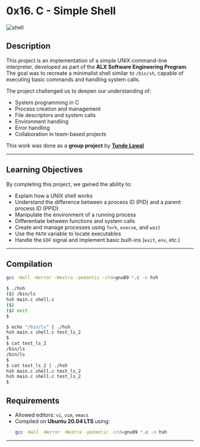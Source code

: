 # 0x16. C - Simple Shell




![shell](https://github.com/user-attachments/assets/0407a16d-8bd6-498b-a9e9-85052f854f67)

## Description
This project is an implementation of a simple UNIX command-line interpreter, developed as part of the **ALX Software Engineering Program**.  
The goal was to recreate a minimalist shell similar to `/bin/sh`, capable of executing basic commands and handling system calls.  

The project challenged us to deepen our understanding of:
- System programming in C
- Process creation and management
- File descriptors and system calls
- Environment handling
- Error handling
- Collaboration in team-based projects

This work was done as a **group project** by **[Tunde Lawal](https://github.com/Lawaltunde/)**

---

## Learning Objectives
By completing this project, we gained the ability to:
- Explain how a UNIX shell works
- Understand the difference between a process ID (PID) and a parent process ID (PPID)
- Manipulate the environment of a running process
- Differentiate between functions and system calls
- Create and manage processes using `fork`, `execve`, and `wait`
- Use the `PATH` variable to locate executables
- Handle the `EOF` signal and implement basic built-ins (`exit`, `env`, etc.)

---

## Compilation

```bash
gcc -Wall -Werror -Wextra -pedantic -std=gnu89 *.c -o hsh

$ ./hsh
($) /bin/ls
hsh main.c shell.c
($)
($) exit
$

$ echo "/bin/ls" | ./hsh
hsh main.c shell.c test_ls_2
$
$ cat test_ls_2
/bin/ls
/bin/ls
$
$ cat test_ls_2 | ./hsh
hsh main.c shell.c test_ls_2
hsh main.c shell.c test_ls_2
$

```

## Requirements
- Allowed editors: `vi`, `vim`, `emacs`
- Compiled on **Ubuntu 20.04 LTS** using:
  ```bash
  gcc -Wall -Werror -Wextra -pedantic -std=gnu89 *.c -o hsh

---

